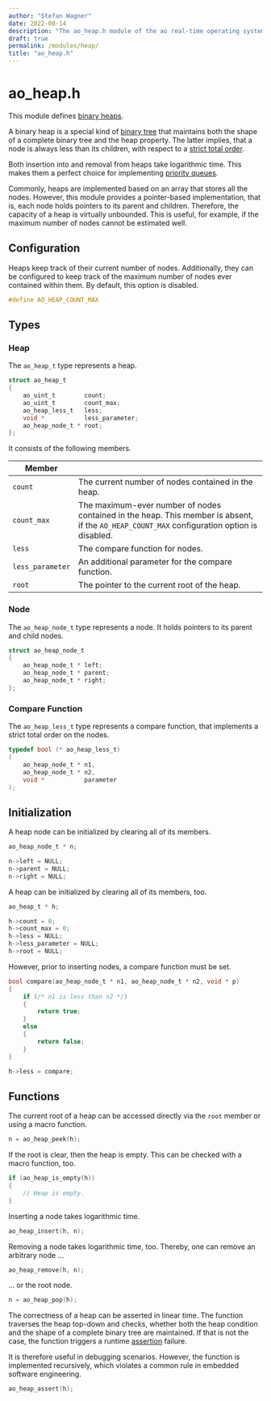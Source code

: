 ```yaml
---
author: "Stefan Wagner"
date: 2022-08-14
description: "The ao_heap.h module of the ao real-time operating system."
draft: true
permalink: /modules/heap/
title: "ao_heap.h"
---
```


# ao_heap.h

This module defines [binary heaps](https://en.wikipedia.org/wiki/Binary_heap). 

A binary heap is a special kind of [binary tree](https://en.wikipedia.org/wiki/Binary_tree) that maintains both the shape of a complete binary tree and the heap property. The latter implies, that a node is always less than its children, with respect to a [strict total order](https://en.wikipedia.org/wiki/Total_order). 

Both insertion into and removal from heaps take logarithmic time. This makes them a perfect choice for implementing [priority queues](https://en.wikipedia.org/wiki/Priority_queue).

Commonly, heaps are implemented based on an array that stores all the nodes. However, this module provides a pointer-based implementation, that is, each node holds pointers to its parent and children. Therefore, the capacity of a heap is virtually unbounded. This is useful, for example, if the maximum number of nodes cannot be estimated well.

## Configuration

Heaps keep track of their current number of nodes. Additionally, they can be configured to keep track of the maximum number of nodes ever contained within them. By default, this option is disabled.

```c
#define AO_HEAP_COUNT_MAX
```

## Types

### Heap

The `ao_heap_t` type represents a heap.

```c
struct ao_heap_t
{
    ao_uint_t        count;
    ao_uint_t        count_max;
    ao_heap_less_t   less;
    void *           less_parameter;
    ao_heap_node_t * root;
};
```

It consists of the following members.

| Member | |
|--------|-|
| `count` | The current number of nodes contained in the heap. |
| `count_max` | The maximum-ever number of nodes contained in the heap. This member is absent, if the `AO_HEAP_COUNT_MAX` configuration option is disabled. |
| `less` | The compare function for nodes. |
| `less_parameter` | An additional parameter for the compare function. |
| `root` | The pointer to the current root of the heap. |

### Node

The `ao_heap_node_t` type represents a node. It holds pointers to its parent and child nodes.

```c
struct ao_heap_node_t
{
    ao_heap_node_t * left;
    ao_heap_node_t * parent;
    ao_heap_node_t * right;
};
```

### Compare Function

The `ao_heap_less_t` type represents a compare function, that implements a strict total order on the nodes.

```c
typedef bool (* ao_heap_less_t)
(
    ao_heap_node_t * n1,
    ao_heap_node_t * n2,
    void *           parameter
);
```

## Initialization

A heap node can be initialized by clearing all of its members.

```c
ao_heap_node_t * n;
```

```c
n->left = NULL;
n->parent = NULL;
n->right = NULL;
```

A heap can be initialized by clearing all of its members, too.

```c
ao_heap_t * h;
```

```c
h->count = 0;
h->count_max = 0;
h->less = NULL;
h->less_parameter = NULL;
h->root = NULL;
```

However, prior to inserting nodes, a compare function must be set.

```c
bool compare(ao_heap_node_t * n1, ao_heap_node_t * n2, void * p)
{
    if (/* n1 is less than n2 */)
    {
        return true;
    }
    else
    {
        return false;
    }
}
```

```c
h->less = compare;
```

## Functions

The current root of a heap can be accessed directly via the `root` member or using a macro function.

```c
n = ao_heap_peek(h);
```

If the root is clear, then the heap is empty. This can be checked with a macro function, too.

```c
if (ao_heap_is_empty(h))
{
    // Heap is empty.
}
```

Inserting a node takes logarithmic time.

```c
ao_heap_insert(h, n);
```

Removing a node takes logarithmic time, too. Thereby, one can remove an arbitrary node ...

```c
ao_heap_remove(h, n);
```

... or the root node.

```c
n = ao_heap_pop(h);
```

The correctness of a heap can be asserted in linear time. The function traverses the heap top-down and checks, whether both the heap condition and the shape of a complete binary tree are maintained. If that is not the case, the function triggers a runtime [assertion](assert.md) failure.

It is therefore useful in debugging scenarios. However, the function is implemented recursively, which violates a common rule in embedded software engineering.

```c
ao_heap_assert(h);
```
